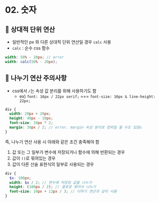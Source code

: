 # 02. 숫자

## 📝 상대적 단위 연산

- 일반적인 px 외 다른 상대적 단위 연산일 경우 `calc` 사용
- `calc` : 순수 css 함수

```scss
width: 50% - 20px; // error
width: calc(50% - 20px);
```

## 📝 나누기 연산 주의사항

- css에서 `/`는 속성 값 분리를 위해 사용하기도 함
  - ex) `font: 16px / 22px serif;` === `font-size: 16px & line-height: 22px;`

```scss
div {
  width: 20px + 20px;
  height: 40px - 10px;
  font-size: 10px * 2;
  margin: 30px / 2; // error. margin 속성 분리로 컴파일 될 수도 있음s
}
```

즉, 나누기 연산 사용 시 아래와 같은 조건 충족해야 함

1. 값 또는 그 일부가 변수에 저장되거나 함수에 의해 반환되는 경우
2. 값이 `()`로 묶여있는 경우
3. 값이 다른 산술 표현식의 일부로 사용되는 경우

```scss
div {
  $x: 100px;
  width: $x / 2; // 변수에 저장된 값을 나누기
  height: (100px / 2); // 괄호로 묶어서 나누기
  font-size: 10px + 12px / 3; // 더하기 연산과 같이 사용
}
```
